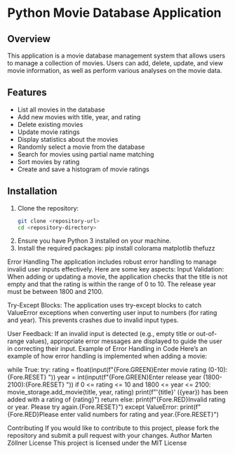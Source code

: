 # Python Movie Database Application

## Overview

This application is a movie database management system that allows users to manage a collection of movies. Users can add, delete, update, and view movie information, as well as perform various analyses on the movie data.

## Features

- List all movies in the database
- Add new movies with title, year, and rating
- Delete existing movies
- Update movie ratings
- Display statistics about the movies
- Randomly select a movie from the database
- Search for movies using partial name matching
- Sort movies by rating
- Create and save a histogram of movie ratings

## Installation

1. Clone the repository:
   ```bash
   git clone <repository-url>
   cd <repository-directory>
   
2. Ensure you have Python 3 installed on your machine.
3. Install the required packages:
pip install colorama matplotlib thefuzz


Error Handling
The application includes robust error handling to manage invalid user inputs effectively. Here are some key aspects:
Input Validation:
When adding or updating a movie, the application checks that the title is not empty and that the rating is within the range of 0 to 10.
The release year must be between 1800 and 2100.

Try-Except Blocks:
The application uses try-except blocks to catch ValueError exceptions when converting user input to numbers (for rating and year). This prevents crashes due to invalid input types.

User Feedback:
If an invalid input is detected (e.g., empty title or out-of-range values), appropriate error messages are displayed to guide the user in correcting their input.
Example of Error Handling in Code
Here’s an example of how error handling is implemented when adding a movie:

while True:
    try:
        rating = float(input(f"{Fore.GREEN}Enter movie rating (0-10):{Fore.RESET} "))
        year = int(input(f"{Fore.GREEN}Enter release year (1800-2100):{Fore.RESET} "))
        if 0 <= rating <= 10 and 1800 <= year <= 2100:
            movie_storage.add_movie(title, year, rating)
            print(f"'{title}' ({year}) has been added with a rating of {rating}")
            return
        else:
            print(f"{Fore.RED}Invalid rating or year. Please try again.{Fore.RESET}")
    except ValueError:
        print(f"{Fore.RED}Please enter valid numbers for rating and year.{Fore.RESET}")

Contributing
If you would like to contribute to this project, please fork the repository and submit a pull request with your changes.
Author
Marten Zöllner
License
This project is licensed under the MIT License 